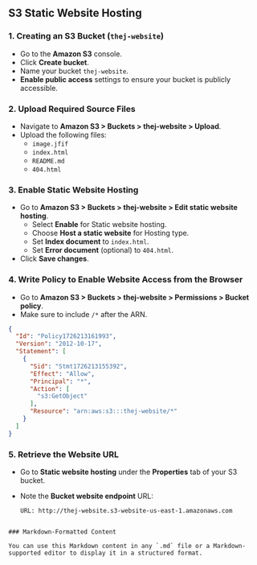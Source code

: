 ## S3 Static Website Hosting

### 1. Creating an S3 Bucket (`thej-website`)

- Go to the **Amazon S3** console.
- Click **Create bucket**.
- Name your bucket `thej-website`.
- **Enable public access** settings to ensure your bucket is publicly accessible.

### 2. Upload Required Source Files

- Navigate to **Amazon S3 > Buckets > thej-website > Upload**.
- Upload the following files:
  - `image.jfif`
  - `index.html`
  - `README.md`
  - `404.html`

### 3. Enable Static Website Hosting

- Go to **Amazon S3 > Buckets > thej-website > Edit static website hosting**.
  - Select **Enable** for Static website hosting.
  - Choose **Host a static website** for Hosting type.
  - Set **Index document** to `index.html`.
  - Set **Error document** (optional) to `404.html`.
- Click **Save changes**.

### 4. Write Policy to Enable Website Access from the Browser

- Go to **Amazon S3 > Buckets > thej-website > Permissions > Bucket policy**.
- Make sure to include `/*` after the ARN.
  
```json
{
  "Id": "Policy1726213161993",
  "Version": "2012-10-17",
  "Statement": [
    {
      "Sid": "Stmt1726213155392",
      "Effect": "Allow",
      "Principal": "*",
      "Action": [
        "s3:GetObject"
      ],
      "Resource": "arn:aws:s3:::thej-website/*"
    }
  ]
}
```

### 5. Retrieve the Website URL

- Go to **Static website hosting** under the **Properties** tab of your S3 bucket.
- Note the **Bucket website endpoint** URL:

  ```
  URL: http://thej-website.s3-website-us-east-1.amazonaws.com
  ```
```

### Markdown-Formatted Content

You can use this Markdown content in any `.md` file or a Markdown-supported editor to display it in a structured format.